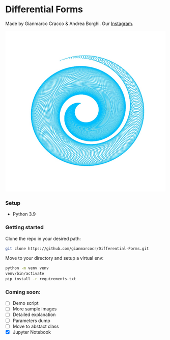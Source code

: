 # Differential Forms

Made by Gianmarco Cracco & Andrea Borghi. Our [Instagram](https://instagram.com/differentialforms?igshid=YmMyMTA2M2Y=).

![](sample_img/sample_plot.jpg)

[//]: # (<img src="./Sample_imgs/sample_plot.jpg" width=""/>)
### Setup
* Python 3.9

### Getting started
Clone the repo in your desired path:
```bash
git clone https://github.com/gianmarcocr/Differential-Forms.git
```

Move to your directory and setup a virtual env:
```bash
python -m venv venv
venv/bin/activate
pip install -r requirements.txt
```


### Coming soon:
- [ ] Demo script
- [ ] More sample images 
- [ ] Detailed explanation
- [ ] Parameters dump
- [ ] Move to abstact class
- [x] Jupyter Notebook